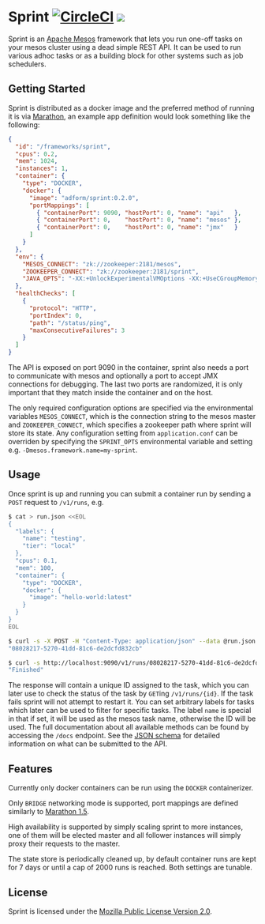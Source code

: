 # Sprint [![CircleCI](https://circleci.com/gh/adform/sprint.svg?style=svg)](https://circleci.com/gh/adform/sprint) [![](https://images.microbadger.com/badges/version/adform/sprint.svg)](https://hub.docker.com/r/adform/sprint/)

Sprint is an [Apache Mesos](https://mesos.apache.org/) framework that lets you run one-off tasks on your mesos cluster using a dead simple REST API. It can be used to run various adhoc tasks or as a building block for other systems such as job schedulers.

## Getting Started

Sprint is distributed as a docker image and the preferred method of running it is via [Marathon](https://mesosphere.github.io/marathon/), an example app definition would look something like the following:

```json
{
  "id": "/frameworks/sprint",
  "cpus": 0.2,
  "mem": 1024,
  "instances": 1,
  "container": {
    "type": "DOCKER",
    "docker": {
      "image": "adform/sprint:0.2.0",
      "portMappings": [
        { "containerPort": 9090, "hostPort": 0, "name": "api"   },
        { "containerPort": 0,    "hostPort": 0, "name": "mesos" },
        { "containerPort": 0,    "hostPort": 0, "name": "jmx"   }
      ]
    }
  },
  "env": {
    "MESOS_CONNECT": "zk://zookeeper:2181/mesos",
    "ZOOKEEPER_CONNECT": "zk://zookeeper:2181/sprint",
    "JAVA_OPTS": "-XX:+UnlockExperimentalVMOptions -XX:+UseCGroupMemoryLimitForHeap -XX:MaxRAMFraction=1"
  },
  "healthChecks": [
    {
      "protocol": "HTTP",
      "portIndex": 0,
      "path": "/status/ping",
      "maxConsecutiveFailures": 3
    }
  ]
}
```

The API is exposed on port 9090 in the container, sprint also needs a port to communicate with mesos and optionally a port to accept JMX connections for debugging. The last two ports are randomized, it is only important that they match inside the container and on the host.

The only required configuration options are specified via the environmental variables `MESOS_CONNECT`, which is the connection string to the mesos master and `ZOOKEEPER_CONNECT`, which specifies a zookeeper path where sprint will store its state. Any configuration setting from `application.conf` can be overriden by specifying the `SPRINT_OPTS` environmental variable and setting e.g. `-Dmesos.framework.name=my-sprint`.

## Usage

Once sprint is up and running you can submit a container run by sending a `POST` request to `/v1/runs`, e.g.

```bash
$ cat > run.json <<EOL
{
  "labels": {
    "name": "testing",
    "tier": "local"
  },
  "cpus": 0.1,
  "mem": 100,
  "container": {
    "type": "DOCKER",
    "docker": {
      "image": "hello-world:latest"
    }
  }
}
EOL

$ curl -s -X POST -H "Content-Type: application/json" --data @run.json http://localhost:9090/v1/runs | jq .id
"08028217-5270-41dd-81c6-de2dcfd832cb"

$ curl -s http://localhost:9090/v1/runs/08028217-5270-41dd-81c6-de2dcfd832cb | jq .state
"Finished"
```

The response will contain a unique ID assigned to the task, which you can later use to check the status of the task by `GET`ing `/v1/runs/{id}`. If the task fails sprint will not attempt to restart it. You can set arbitrary labels for tasks which later can be used to filter for specific tasks. The label `name` is special in that if set, it will be used as the mesos task name, otherwise the ID will be used. The full documentation about all available methods can be found by accessing the `/docs` endpoint.
See the [JSON schema](src/main/raml/schemas/ContainerRunDefinition.json) for detailed information on what can be submitted to the API.

## Features

Currently only docker containers can be run using the `DOCKER` containerizer.

Only `BRIDGE` networking mode is supported, port mappings are defined similarly to [Marathon 1.5](https://mesosphere.github.io/marathon/docs/networking.html#container-and-containerbridge-mode).

High availability is supported by simply scaling sprint to more instances, one of them will be elected master and all follower instances will simply proxy their requests to the master.

The state store is periodically cleaned up, by default container runs are kept for 7 days or until a cap of 2000 runs is reached. Both settings are tunable.

## License

Sprint is licensed under the [Mozilla Public License Version 2.0](https://www.mozilla.org/en-US/MPL/2.0/).
